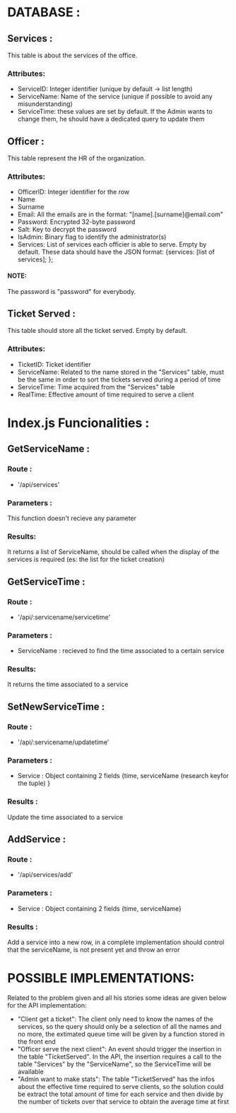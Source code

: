 # DATABASE : 
## Services :
This table is about the services of the office.
### Attributes:
- ServiceID: Integer identifier (unique by default -> list length)
- ServiceName: Name of the service (unique if possible to avoid any misunderstanding)
- ServiceTime: these values are set by default. If the Admin wants to change them, he should have a dedicated query to update them 
## Officer :
This table represent the HR of the organization.
### Attributes:
- OfficerID: Integer identifier for the row 
- Name 
- Surname
- Email: All the emails are in the format: "[name].[surname]@email.com"
- Password: Encrypted 32-byte password 
- Salt: Key to decrypt the password
- IsAdmin: Binary flag to identify the administrator(s)
- Services: List of services each officier is able to serve. Empty by default. These data should have the JSON format: {services: [list of services]; };
#### NOTE:
The password is "password" for everybody.
## Ticket Served :
This table should store all the ticket served. Empty by default.
### Attributes:
- TicketID: Ticket identifier
- ServiceName: Related to the name stored in the "Services" table, must be the same in order to sort the tickets served during a period of time
- ServiceTime: Time acquired from the "Services" table
- RealTime: Effective amount of time required to serve a client

# Index.js Funcionalities : 
## GetServiceName : 
### Route :
- '/api/services'
### Parameters :
This function doesn't recieve any parameter
### Results: 
It returns a list of ServiceName, should be called when the display of the services is required (es: the list for the ticket creation)

## GetServiceTime :
### Route :
- '/api/:servicename/servicetime'
### Parameters : 
- ServiceName : recieved to find the time associated to a certain service
### Results:
It returns the time associated to a service

## SetNewServiceTime :
### Route :
- '/api/:servicename/updatetime'
### Parameters :
- Service : Object containing 2 fields {time, serviceName (research keyfor the tuple) }
### Results :
Update the time associated to a service

## AddService : 
### Route :
- '/api/services/add'
### Parameters :
- Service : Object containing 2 fields {time, serviceName}
### Results :
Add a service into a new row, in a complete implementation should control that the serviceName, is not present yet and throw an error


# POSSIBLE IMPLEMENTATIONS:
Related to the problem given and all his stories some ideas are given below for the API implementation:

- "Client get a ticket": The client only need to know the names of the services, so the query should only be a selection of all the names and no more, the extimated queue time will be given by a function stored in the front end 
- "Officer serve the next client": An event should trigger the insertion in the table "TicketServed". In the API, the insertion requires a call to the table "Services" by the "ServiceName", so the ServiceTime will be available
- "Admin want to make stats": The table "TicketServed" has the infos about the effective time required to serve clients, so the solution could be extract the total amount of time for each service and then divide by the number of tickets over that service to obtain the average time at first  
